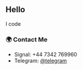 ## Hello

I code

### 🌍 Contact Me

- Signal: +44 7342 769960 
- Telegram: [@telegram](https://t.me/rappelling) 
